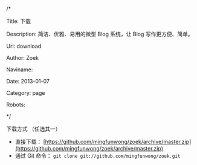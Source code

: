 /*

Title: 下载

Description: 简洁、优雅、易用的微型 Blog 系统，让 Blog 写作更方便、简单。

Url: download

Author: Zoek

Naviname: 

Date: 2013-01-07

Category: page

Robots: 

*/

下载方式 （任选其一）

- 直接下载： [https://github.com/mingfunwong/zoek/archive/master.zip](https://github.com/mingfunwong/zoek/archive/master.zip)
- 通过 Git 命令： `git clone git://github.com/mingfunwong/zoek.git`